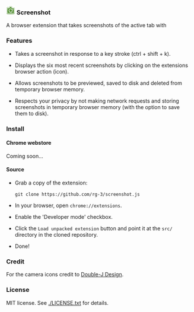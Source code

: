 ### ![logo](src/images/camera24.png) Screenshot

A browser extension that takes screenshots of the active tab with

### Features

* Takes a screenshot in response to a key stroke (ctrl + shift + k).

* Displays the six most recent screenshots by clicking on the extensions
  browser action (icon).

* Allows screenshots to be previewed, saved to disk and deleted from
  temporary browser memory.

* Respects your privacy by not making network requests and storing screenshots
  in temporary browser memory (with the option to save them to disk).

### Install

#### Chrome webstore

Coming soon...

#### Source

* Grab a copy of the extension:

      git clone https://github.com/rg-3/screenshot.js

* In your browser, open `chrome://extensions`.

* Enable the 'Developer mode' checkbox.

* Click the `Load unpacked extension` button and point it at the `src/`
  directory in the cloned repository.

* Done!

### Credit

For the camera icons credit to [Double-J Design](http://www.iconarchive.com/artist/double-j-design.html).

### License

MIT license. See [./LICENSE.txt](./LICENSE.txt) for details.
